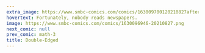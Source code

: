 ```yaml
---
extra_image: https://www.smbc-comics.com/comics/163009700120210827after.png
hovertext: Fortunately, nobody reads newspapers.
image: https://www.smbc-comics.com/comics/1630096946-20210827.png
next_comic: null
prev_comic: math-3
title: Double-Edged
---
```


